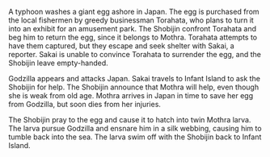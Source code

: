 <!-- Mothra vs. Godzilla (1964) -->

A typhoon washes a giant egg ashore in Japan. The egg is purchased from the local fishermen by greedy businessman Torahata, who plans to turn it into an exhibit for an amusement park. The Shobijin confront Torahata and beg him to return the egg, since it belongs to Mothra. Torahata attempts to have them captured, but they escape and seek shelter with Sakai, a reporter. Sakai is unable to convince Torahata to surrender the egg, and the Shobijin leave empty-handed.

Godzilla appears and attacks Japan. Sakai travels to Infant Island to ask the Shobijin for help. The Shobijin announce that Mothra will help, even though she is weak from old age. Mothra arrives in Japan in time to save her egg from Godzilla, but soon dies from her injuries.

The Shobijin pray to the egg and cause it to hatch into twin Mothra larva. The larva pursue Godzilla and ensnare him in a silk webbing, causing him to tumble back into the sea. The larva swim off with the Shobijin back to Infant Island.